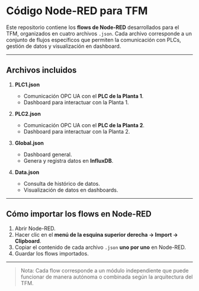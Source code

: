 # Código Node-RED para TFM

Este repositorio contiene los **flows de Node-RED** desarrollados para el TFM, organizados en cuatro archivos `.json`. Cada archivo corresponde a un conjunto de flujos específicos que permiten la comunicación con PLCs, gestión de datos y visualización en dashboard.

---

## Archivos incluidos

1. **PLC1.json**  
   - Comunicación OPC UA con el **PLC de la Planta 1**.  
   - Dashboard para interactuar con la Planta 1.  

2. **PLC2.json**  
   - Comunicación OPC UA con el **PLC de la Planta 2**.  
   - Dashboard para interactuar con la Planta 2.  

3. **Global.json**  
   - Dashboard general.  
   - Genera y registra datos en **InfluxDB**.  

4. **Data.json**  
   - Consulta de histórico de datos.  
   - Visualización de datos en dashboards.  

---

## Cómo importar los flows en Node-RED

1. Abrir Node-RED.  
2. Hacer clic en el **menú de la esquina superior derecha → Import → Clipboard**.  
3. Copiar el contenido de cada archivo `.json` **uno por uno** en Node-RED.  
4. Guardar los flows importados.  

---

> Nota: Cada flow corresponde a un módulo independiente que puede funcionar de manera autónoma o combinada según la arquitectura del TFM.
